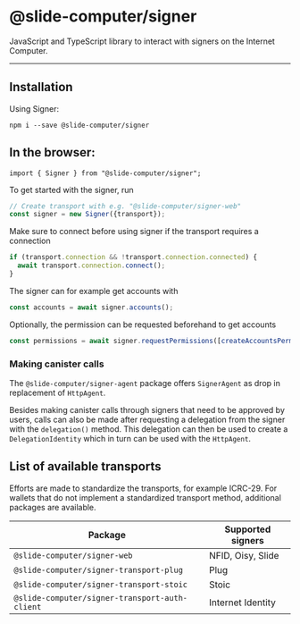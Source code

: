 # @slide-computer/signer

JavaScript and TypeScript library to interact with signers on the Internet Computer.

---

## Installation

Using Signer:

```
npm i --save @slide-computer/signer
```

## In the browser:

```
import { Signer } from "@slide-computer/signer";
```

To get started with the signer, run

```js
// Create transport with e.g. "@slide-computer/signer-web"
const signer = new Signer({transport});
```

Make sure to connect before using signer if the transport requires a connection

```js
if (transport.connection && !transport.connection.connected) {
  await transport.connection.connect();
}
```

The signer can for example get accounts with

```js
const accounts = await signer.accounts();
```

Optionally, the permission can be requested beforehand to get accounts

```js
const permissions = await signer.requestPermissions([createAccountsPermissionScope()]);
```

### Making canister calls

The `@slide-computer/signer-agent` package offers `SignerAgent` as drop in replacement of `HttpAgent`.

Besides making canister calls through signers that need to be approved by users, calls can also be made after requesting
a delegation from the signer with the `delegation()` method. This delegation can then be used to create
a `DelegationIdentity` which in turn can be used with the `HttpAgent`.

## List of available transports

Efforts are made to standardize the transports, for example ICRC-29. For wallets that do not implement a standardized
transport method, additional packages are available.

| Package                                        | Supported signers |
|------------------------------------------------|-------------------|
| `@slide-computer/signer-web`                   | NFID, Oisy, Slide |
| `@slide-computer/signer-transport-plug`        | Plug              |
| `@slide-computer/signer-transport-stoic`       | Stoic             |
| `@slide-computer/signer-transport-auth-client` | Internet Identity |